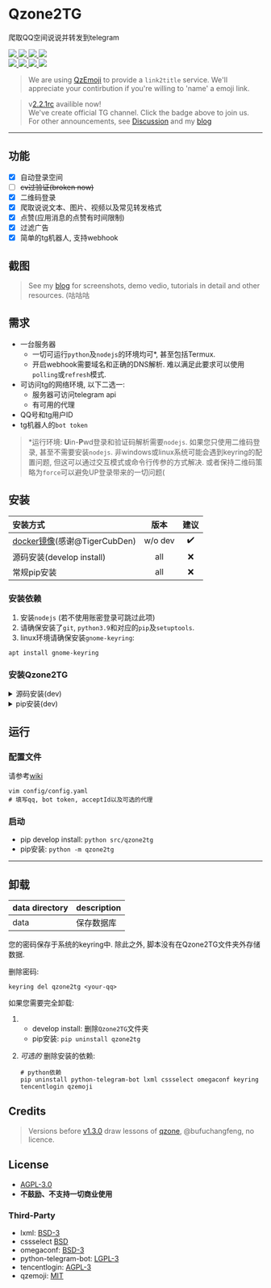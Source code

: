 # Qzone2TG

爬取QQ空间说说并转发到telegram

<div name="badge" style="text-align:left">

<a href="https://github.com/JamzumSum/Qzone2TG/discussions/37">
<img src="https://img.shields.io/badge/python-3.9-blue?logo=python">
</a>

<a href="https://github.com/JamzumSum/QQQR/actions/workflows/interface.yml">
<img src="https://github.com/JamzumSum/QQQR/actions/workflows/interface.yml/badge.svg">
</a>

<a href="https://github.com/JamzumSum/Qzone2TG/actions/workflows/python-app.yml">
<img src="https://github.com/JamzumSum/Qzone2TG/actions/workflows/python-app.yml/badge.svg">
</a>

<a href="https://t.me/qzone2tg">
<img src="https://img.shields.io/badge/dynamic/xml?label=telegram&query=%2F%2Fdiv%5B%40class%3D%22tgme_page_extra%22%5D&url=https%3A%2F%2Ft.me%2Fqzone2tg&style=social&logo=telegram">
</a>

<div name="version">
<a href="https://github.com/JamzumSum/Qzone2TG/tree/2.2d">
<img src="https://img.shields.io/badge/dynamic/xml?color=yellow&label=dev&query=%2F&url=https%3A%2F%2Fraw.githubusercontent.com%2FJamzumSum%2FQzone2TG%2F2.2d%2Fsrc%2Fqzone2tg%2FVERSION&logo=github&prefix=v">
</a>

<a href="https://github.com/JamzumSum/Qzone2TG/releases">
<img src="https://img.shields.io/github/v/tag/JamzumSum/Qzone2TG?label=beta&include_prereleases&logo=github&color=green">
</a> 

<a href="https://github.com/JamzumSum/Qzone2TG/releases/latest">
<img src="https://img.shields.io/github/v/release/JamzumSum/Qzone2TG?display_name=tag&label=stable&logo=github&color=success">
</a> 

<a href="https://hub.docker.com/repository/docker/jamzumsum/qzone2tg">
<img src="https://img.shields.io/docker/v/jamzumsum/qzone2tg/latest?logo=docker&label=docker">
</a>
</div>

</div>

> We are using [QzEmoji][qzemoji] to provide a `link2title` service. We'll appreciate your contirbution if you're willing to 'name' a emoji link.

> v[2.2.1rc][latest] availible now! <br>
> We've create official TG channel. Click the badge above to join us.<br>
> For other announcements, see [Discussion][notice] and my [blog][blog]

---

## 功能

- [x] 自动登录空间
- [ ] ~~cv过验证(broken now)~~
- [x] 二维码登录
- [x] 爬取说说文本、图片、视频以及常见转发格式
- [x] 点赞(应用消息的点赞有时间限制)
- [x] 过滤广告
- [x] 简单的tg机器人, 支持webhook

## 截图

> See my [blog][blog] for screenshots, demo vedio, tutorials in detail and other resources. 
> (咕咕咕

## 需求

* 一台服务器
  * 一切可运行`python`及`nodejs`的环境均可*, 甚至包括Termux.
  * 开启webhook需要域名和正确的DNS解析. 难以满足此要求可以使用`polling`或`refresh`模式.
* 可访问tg的网络环境, 以下二选一:
  * 服务器可访问telegram api
  * 有可用的代理
* QQ号和tg用户ID
* tg机器人的`bot token`

> *运行环境: **U**in-**P**wd登录和验证码解析需要`nodejs`. 如果您只使用二维码登录, 甚至不需要安装`nodejs`. 非windows或linux系统可能会遇到keyring的配置问题, 但这可以通过交互模式或命令行传参的方式解决. 或者保持二维码策略为`force`可以避免UP登录带来的一切问题(

## 安装

|安装方式                              |版本    |建议    |
|:-----------------------------------|:-----:|:------:|
|[docker镜像][docker](感谢@TigerCubDen)|w/o dev|✔️     |
|源码安装(develop install)             |all    |❌     |
|常规pip安装                           |all    |❌     |

### 安装依赖

1. 安装`nodejs` (若不使用账密登录可跳过此项)
2. 请确保安装了`git`, `python3.9`和对应的`pip`及`setuptools`.
3. linux环境请确保安装`gnome-keyring`:
  ~~~ shell
  apt install gnome-keyring
  ~~~

### 安装Qzone2TG

<details>
<summary> 源码安装(dev) </summary>

> 注: Qzone2TG的依赖渐趋复杂, 为避免扰乱您的python包环境/避免依赖冲突, 推荐使用虚拟环境, 如`venv`.

``` shell
# clone本项目
git clone https://github.com/JamzumSum/Qzone2TG.git
cd Qzone2TG

# 安装依赖
pip install -e .
# 复制示例配置. 也可以参考wiki写配置
cp misc/example.yaml config/config.yaml
```

最后, 将`src`添加到`PYTHONPATH`中. [wiki](doc/Q&A#PYTHONPATH)

</details>


<details>
<summary> pip安装(dev) </summary>

~~~ shell
# 安装到site-package
pip install git+https://github.com/JamzumSum/Qzone2TG.git
# 构建工作区
mkdir Qzone2TG && cd Qzone2TG && mkdir config
~~~

</details>

## 运行

### 配置文件

请参考[wiki][conf]

~~~ shell
vim config/config.yaml
# 填写qq, bot token, acceptId以及可选的代理
~~~

### 启动

- pip develop install: `python src/qzone2tg`
- pip安装: `python -m qzone2tg`

---

## 卸载

|data directory |description  |
|:--------------|:------------|
|data           |保存数据库     |

您的密码保存于系统的keyring中. 除此之外, 脚本没有在Qzone2TG文件夹外存储数据. 

删除密码:
~~~ shell
keyring del qzone2tg <your-qq>
~~~

如果您需要完全卸载:
1. - develop install: 删除`Qzone2TG`文件夹
   - pip安装: `pip uninstall qzone2tg`
2. _可选的_  删除安装的依赖:

    ``` shell
    # python依赖
    pip uninstall python-telegram-bot lxml cssselect omegaconf keyring tencentlogin qzemoji
    ```

## Credits

> Versions before [v1.3.0](https://github.com/JamzumSum/Qzone2TG/releases/tag/v1.3.0) draw lessons of [qzone](https://github.com/bufuchangfeng/qzone/blob/master/qzone_with_code.py), @bufuchangfeng, no licence.

## License

- [AGPL-3.0](LICENSE)
- __不鼓励、不支持一切商业使用__

### Third-Party

- lxml: [BSD-3](https://github.com/lxml/lxml/blob/master/LICENSE.txt)
- cssselect [BSD](https://github.com/scrapy/cssselect/blob/master/LICENSE)
- omegaconf: [BSD-3](https://github.com/omry/omegaconf/blob/master/LICENSE)
- python-telegram-bot: [LGPL-3](https://github.com/python-telegram-bot/python-telegram-bot/blob/master/LICENSE)
- tencentlogin: [AGPL-3](https://github.com/JamzumSum/QQQR/blob/master/LICENCE)
- qzemoji: [MIT](https://github.com/JamzumSum/QzEmoji/blob/main/LICENSE)



[conf]: ../../wiki/配置文档 "配置文件"
[latest]: ../../releases/tag/2.2.1b1 "2.2.1"
[docker]: ../../wiki/Docker部署 "Docker部署"
[notice]: ../../discussions/categories/announcements "Announcement📣"
[qzemoji]: ../../../QzEmoji "Translate Qzone Emoji to Text"
[blog]: https://github.com/JamzumSum/Qzone2TG "咕咕咕"
